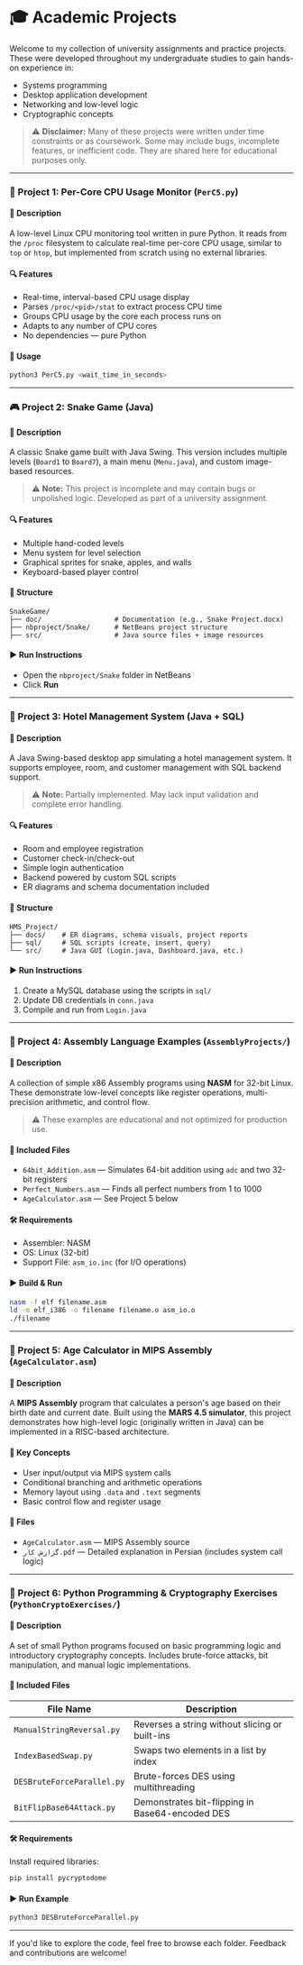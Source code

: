 # 🎓 Academic Projects

Welcome to my collection of university assignments and practice projects. These were developed throughout my undergraduate studies to gain hands-on experience in:

- Systems programming
- Desktop application development
- Networking and low-level logic
- Cryptographic concepts

> ⚠️ **Disclaimer:** Many of these projects were written under time constraints or as coursework. Some may include bugs, incomplete features, or inefficient code. They are shared here for educational purposes only.

---

### 🧠 Project 1: Per-Core CPU Usage Monitor (`PerC5.py`)

#### 📌 Description
A low-level Linux CPU monitoring tool written in pure Python. It reads from the `/proc` filesystem to calculate real-time per-core CPU usage, similar to `top` or `htop`, but implemented from scratch using no external libraries.

#### 🔍 Features
- Real-time, interval-based CPU usage display
- Parses `/proc/<pid>/stat` to extract process CPU time
- Groups CPU usage by the core each process runs on
- Adapts to any number of CPU cores
- No dependencies — pure Python

#### 🚀 Usage
```bash
python3 PerC5.py <wait_time_in_seconds>
```

---

### 🎮 Project 2: Snake Game (Java)

#### 📌 Description
A classic Snake game built with Java Swing. This version includes multiple levels (`Board1` to `Board7`), a main menu (`Menu.java`), and custom image-based resources.

> ⚠️ **Note:** This project is incomplete and may contain bugs or unpolished logic. Developed as part of a university assignment.

#### 🔍 Features
- Multiple hand-coded levels
- Menu system for level selection
- Graphical sprites for snake, apples, and walls
- Keyboard-based player control

#### 📁 Structure
```
SnakeGame/
├── doc/                  # Documentation (e.g., Snake Project.docx)
├── nbproject/Snake/      # NetBeans project structure
├── src/                  # Java source files + image resources
```

#### ▶️ Run Instructions
- Open the `nbproject/Snake` folder in NetBeans
- Click **Run**

---

### 🏨 Project 3: Hotel Management System (Java + SQL)

#### 📌 Description
A Java Swing-based desktop app simulating a hotel management system. It supports employee, room, and customer management with SQL backend support.

> ⚠️ **Note:** Partially implemented. May lack input validation and complete error handling.

#### 🔍 Features
- Room and employee registration
- Customer check-in/check-out
- Simple login authentication
- Backend powered by custom SQL scripts
- ER diagrams and schema documentation included

#### 📁 Structure
```
HMS_Project/
├── docs/    # ER diagrams, schema visuals, project reports
├── sql/     # SQL scripts (create, insert, query)
└── src/     # Java GUI (Login.java, Dashboard.java, etc.)
```

#### ▶️ Run Instructions
1. Create a MySQL database using the scripts in `sql/`
2. Update DB credentials in `conn.java`
3. Compile and run from `Login.java`

---

### 🧮 Project 4: Assembly Language Examples (`AssemblyProjects/`)

#### 📌 Description
A collection of simple x86 Assembly programs using **NASM** for 32-bit Linux. These demonstrate low-level concepts like register operations, multi-precision arithmetic, and control flow.

> ⚠️ These examples are educational and not optimized for production use.

#### 📄 Included Files
- `64bit_Addition.asm` — Simulates 64-bit addition using `adc` and two 32-bit registers
- `Perfect_Numbers.asm` — Finds all perfect numbers from 1 to 1000
- `AgeCalculator.asm` — See Project 5 below

#### 🛠 Requirements
- Assembler: NASM
- OS: Linux (32-bit)
- Support File: `asm_io.inc` (for I/O operations)

#### ▶️ Build & Run
```bash
nasm -f elf filename.asm
ld -m elf_i386 -o filename filename.o asm_io.o
./filename
```

---

### 📏 Project 5: Age Calculator in MIPS Assembly (`AgeCalculator.asm`)

#### 📌 Description
A **MIPS Assembly** program that calculates a person's age based on their birth date and current date. Built using the **MARS 4.5 simulator**, this project demonstrates how high-level logic (originally written in Java) can be implemented in a RISC-based architecture.

#### 🧠 Key Concepts
- User input/output via MIPS system calls
- Conditional branching and arithmetic operations
- Memory layout using `.data` and `.text` segments
- Basic control flow and register usage

#### 📄 Files
- `AgeCalculator.asm` — MIPS Assembly source
- `گزارش کار.pdf` — Detailed explanation in Persian (includes system call logic)

---

### 🐍 Project 6: Python Programming & Cryptography Exercises (`PythonCryptoExercises/`)

#### 📌 Description
A set of small Python programs focused on basic programming logic and introductory cryptography concepts. Includes brute-force attacks, bit manipulation, and manual logic implementations.

#### 📄 Included Files

| File Name                  | Description |
|---------------------------|-------------|
| `ManualStringReversal.py` | Reverses a string without slicing or built-ins |
| `IndexBasedSwap.py`       | Swaps two elements in a list by index |
| `DESBruteForceParallel.py`| Brute-forces DES using multithreading |
| `BitFlipBase64Attack.py`  | Demonstrates bit-flipping in Base64-encoded DES |

#### 🛠 Requirements
Install required libraries:

```bash
pip install pycryptodome
```

#### ▶️ Run Example
```bash
python3 DESBruteForceParallel.py
```

---

If you'd like to explore the code, feel free to browse each folder. Feedback and contributions are welcome!
